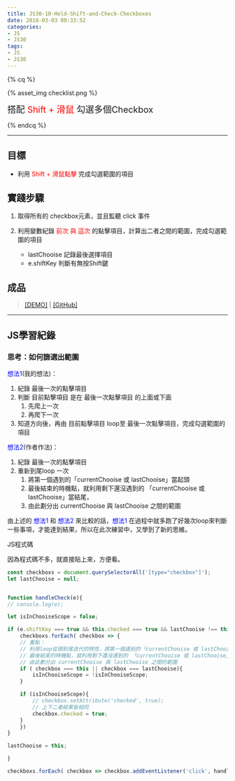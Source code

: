 ```yaml
---
title: JS30-10-Hold-Shift-and-Check-Checkboxes
date: 2018-03-03 00:33:52
categories: 
- JS
- JS30
tags:
- JS
- JS30
---
```


{% cq %}

{% asset_img checklist.png %}

<font style="font-size:20px;">搭配 <font color="red">Shift + 滑鼠</font> 勾選多個Checkbox</font>

{% endcq %}

<!-- more -->
***

## 目標

- 利用 <font color="red">Shift + 滑鼠點擊</font> 完成勾選範圍的項目

## 實踐步驟

1. 取得所有的 checkbox元素，並且監聽 click 事件

2. 利用變數紀錄 <font color="red">前次 與 這次</font> 的點擊項目，計算出二者之間的範圍，完成勾選範圍的項目
    - lastChooise 記錄最後選擇項目
    - e.shiftKey 判斷有無按Shift鍵

## 成品

>[[DEMO]](https://kanboo.github.io/JavaScript30/10%20-%20Hold%20Shift%20and%20Check%20Checkboxes/) | [[GitHub]](https://github.com/kanboo/JavaScript30/blob/master/10%20-%20Hold%20Shift%20and%20Check%20Checkboxes/index.html)


***
## JS學習紀錄

### 思考：如何篩選出範圍

<font color="blue">想法1</font>(我的想法)：

1. 紀錄 最後一次的點擊項目
2. 判斷 目前點擊項目 是在 最後一次點擊項目 的上面或下面
    1. 先爬上一次
    2. 再爬下一次
3. 知道方向後，再由 目前點擊項目 loop至 最後一次點擊項目，完成勾選範圍的項目

<font color="blue">想法2</font>(作者作法)：


1. 紀錄 最後一次的點擊項目
2. 重新到尾loop 一次
    1. 將第一個遇到的「currentChooise 或 lastChooise」當起頭
    2. 最後結束的時機點，就利用剩下還沒遇到的 「currentChooise 或 lastChooise」當結尾，
    3. 由此劃分出 currentChooise 與 lastChooise 之間的範圍

由上述的 <font color="blue">想法1</font> 和 <font color="blue">想法2</font> 來比較的話，<font color="blue">想法1</font> 在過程中就多跑了好幾次loop來判斷一些事項，才能達到結果，所以在此次練習中，又學到了新的思維。

<span id="inline-purple">JS程式碼</span>

因為程式碼不多，就直接貼上來，方便看。

``` js 整段程式碼
const checkboxs = document.querySelectorAll('[type="checkbox"]');
let lastChooise = null;


function handleCheck(e){
// console.log(e);

let isInChooiseScope = false;

if (e.shiftKey === true && this.checked === true && lastChooise !== this && lastChooise !== null){
    checkboxs.forEach( checkbox => {
    // 重點：
    // 利用loop從頭到尾迭代的特性，將第一個遇到的「currentChooise 或 lastChooise」當起頭
    // 最後結束的時機點，就利用剩下還沒遇到的 「currentChooise 或 lastChooise」當結尾，
    // 由此劃分出 currentChooise 與 lastChooise 之間的範圍
    if ( checkbox === this || checkbox === lastChooise){
        isInChooiseScope = !isInChooiseScope;
    }

    if (isInChooiseScope){
        // checkbox.setAttribute('checked', true);
        // 上下二者結果皆相同
        checkbox.checked = true;
    } 
    })
}

lastChooise = this;

}

checkboxs.forEach( checkbox => checkbox.addEventListener('click', handleCheck))
```